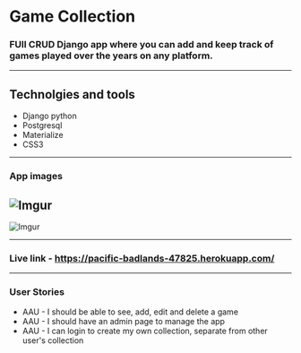 # Game Collection

### FUll CRUD Django app where you can add and keep track of games played over the years on any platform.

---

## Technolgies and tools

  - Django python
  - Postgresql
  - Materialize
  - CSS3
  
---

### App images
  ![Imgur](https://i.imgur.com/LQR0FzV.png)
---
  ![Imgur](https://i.imgur.com/bBe2TkT.png)

---

### Live link - https://pacific-badlands-47825.herokuapp.com/

---

### User Stories
  - AAU - I should be able to see, add, edit and delete a game
  - AAU - I should have an admin page to manage the app
  - AAU - I can login to create my own collection, separate from other user's collection

